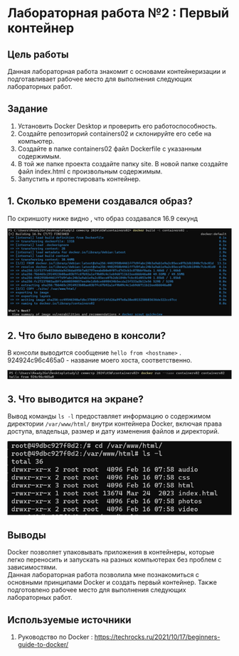 # Лабораторная работа №2 : Первый контейнер
## Цель работы
Данная лабораторная работа знакомит с основами контейнеризации и подготавливает рабочее место для выполнения следующих лабораторных работ.

## Задание
1. Установить Docker Desktop и проверить его работоспособность.
2. Создайте репозиторий containers02 и склонируйте его себе на компьютер.  
3. Создайте в папке containers02 файл Dockerfile с указанным содержимым.  
4. В той же папке проекта создайте папку site. В новой папке создайте файл index.html с произвольным содержимым.  
5. Запустить и протестировать контейнер.

## 1. Сколько времени создавался образ?
По скриншоту ниже видно , что образ создавался 16.9 секунд

![screen](screenshots/1.jpg)

## 2. Что было выведено в консоли?
В консоли выводится сообщение `hello from <hostname>` .  
924924c96c465a0 - название моего хоста, соответственно.

![screen](screenshots/2.png)

## 3. Что выводится на экране?
Вывод команды `ls -l` предоставляет информацию о содержимом директории `/var/www/html/` внутри контейнера Docker, включая права доступа, владельца, размер и дату изменения файлов и директорий.  

![screen](screenshots/3.jpg)

## Выводы
Docker позволяет упаковывать приложения в контейнеры, которые легко переносить и запускать на разных компьютерах без проблем с зависимостями.   
Данная лабораторная работа позволила мне познакомиться с основными принципами Docker и создать первый контейнер. Также подготовлено рабочее место для выполнения следующих лабораторных работ.

## Используемые источники
1. Руководство по Docker : https://techrocks.ru/2021/10/17/beginners-guide-to-docker/